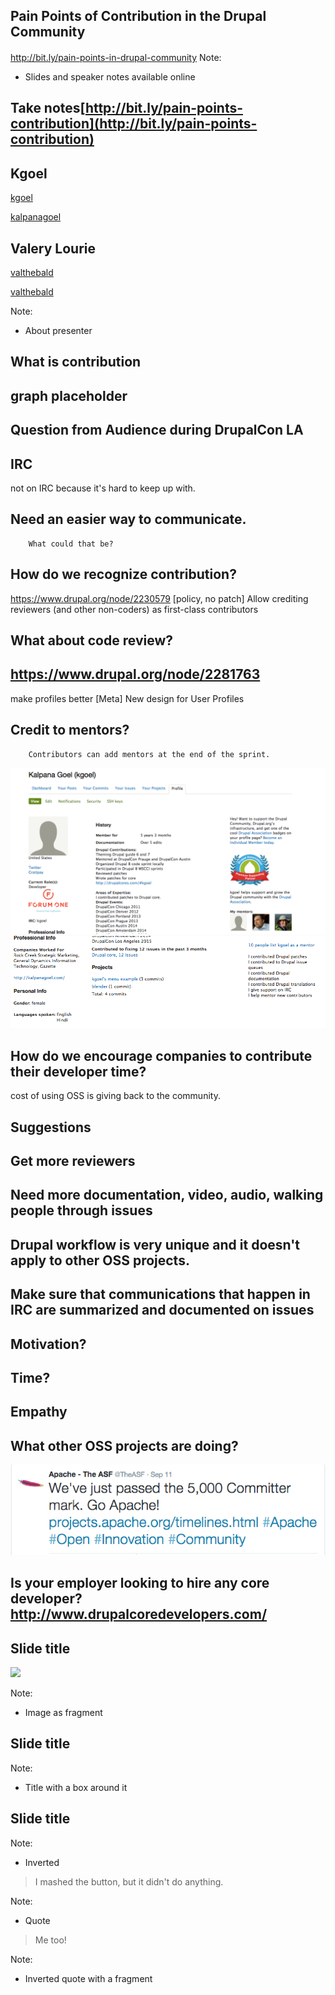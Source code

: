 ## <i class="fa fa-sign-in"></i> Pain Points of Contribution in the Drupal Community
####

http://bit.ly/pain-points-in-drupal-community
Note:
- Slides and speaker notes available online

## Take notes[http://bit.ly/pain-points-contribution](http://bit.ly/pain-points-contribution)





## Kgoel

<a href="https://www.drupal.org/u/kgoel"><i class="fa fa-drupal"></i> kgoel</a>

<a href="https://twitter.com/kalpanagoel"><i class="fa fa-twitter"></i> kalpanagoel</a>




<!-- .slide: data-background="custom/images/" data-background-size="" data-state="show-header" data-header="" -->


## Valery Lourie

<a href="https://www.drupal.org/u/valthebald"><i class="fa fa-drupal"></i> valthebald</a>

<a href="https://twitter.com/valthebald"><i class="fa fa-twitter"></i> valthebald</a>

Note:
- About presenter



## What is contribution




## graph placeholder




## Question from Audience during DrupalCon LA





## IRC

not on IRC because it's hard to keep up with.




## Need an easier way to communicate.
        What could that be?




## How do we recognize contribution?

   https://www.drupal.org/node/2230579 [policy, no patch] Allow crediting reviewers (and other non-coders) as first-class contributors




## What about code review?




## https://www.drupal.org/node/2281763

   make profiles better [Meta] New design for User Profiles




## Credit to mentors?

        Contributors can add mentors at the end of the sprint.




<img src="bio-1.png" class="fragment" />




<img src="bio-2.png" class="fragment" />




## How do we encourage companies to contribute their developer time?

   cost of using OSS is giving back to the community.




## Suggestions




## Get more reviewers




##  Need more documentation, video, audio, walking people through issues





## Drupal workflow is very unique and it doesn't apply to other OSS projects.





## Make sure that communications that happen in IRC are summarized and documented on issues





## Motivation?





## Time?





## Empathy




## What other OSS projects are doing?

<img src="apache_contributors.png" />




## Is your employer looking to hire any core developer? http://www.drupalcoredevelopers.com/



## Slide title
<img src="custom/images/" class="fragment">

Note:
- Image as fragment



## Slide title
<!-- .element: class="heading" -->

Note:
- Title with a box around it



## Slide title
<!-- .element: class="heading invert" -->

Note:
- Inverted



> <i class="fa fa-quote-left"></i>
> I mashed the button, but it didn't do anything.
> <i class="fa fa-quote-right"></i>

Note:
- Quote



> <!-- .element: class="invert" -->
> <i class="fa fa-quote-left"></i>
> Me too!
> <i class="fa fa-quote-right"></i>
> <i class="fa fa-heart fragment current-visible" style="color: #c00;"></i>

Note:
- Inverted quote with a fragment
